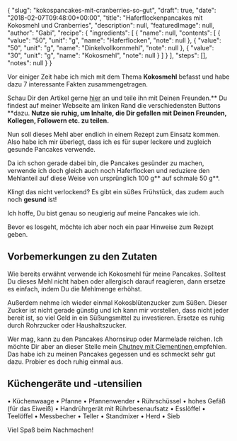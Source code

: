 {
    "slug": "kokospancakes-mit-cranberries-so-gut",
    "draft": true,
    "date": "2018-02-07T09:48:00+00:00",
    "title": "Haferflockenpancakes mit Kokosmehl und Cranberries",
    "description": null,
    "featuredImage": null,
    "author": "Gabi",
    "recipe": {
        "ingredients": [
            {
                "name": null,
                "contents": [
                    {
                        "value": "50",
                        "unit": "g",
                        "name": "Haferflocken",
                        "note": null
                    },
                    {
                        "value": "50",
                        "unit": "g",
                        "name": "Dinkelvollkornmehl",
                        "note": null
                    },
                    {
                        "value": "30",
                        "unit": "g",
                        "name": "Kokosmehl",
                        "note": null
                    }
                ]
            }
        ],
        "steps": [],
        "notes": null
    }
}

Vor einiger Zeit habe ich mich mit dem Thema **Kokosmehl** befasst und habe dazu 7 interessante Fakten zusammengetragen. 

Schau Dir den Artikel gerne [hier](https://kochfokus.de/artikel/ist-kokosmehl-wirklich-gesund/ "hier") an und teile ihn mit Deinen Freunden.** Du findest auf meiner Webseite am linken Rand die verschiedensten Buttons **dazu. **Nutze sie ruhig, um Inhalte, die Dir gefallen mit Deinen Freunden, Kollegen, Followern etc. zu teilen.**

Nun soll dieses Mehl aber endlich in einem Rezept zum Einsatz kommen. Also habe ich mir überlegt, dass ich es für super leckere und zugleich gesunde Pancakes verwende.

Da ich schon gerade dabei bin, die Pancakes gesünder zu machen, verwende ich doch gleich auch noch Haferflocken und reduziere den Mehlanteil auf diese Weise von ursprünglich 100 g** auf schmale 50 g**.

Klingt das nicht verlockend? Es gibt ein süßes  Frühstück, das zudem auch noch **gesund** ist!

Ich hoffe, Du bist genau so neugierig auf meine Pancakes wie ich.

Bevor es losgeht, möchte ich aber noch ein paar Hinweise zum Rezept geben.

## Vorbemerkungen zu den Zutaten

Wie bereits erwähnt verwende ich Kokosmehl für meine Pancakes. Solltest Du dieses Mehl nicht haben oder allergisch darauf reagieren, dann ersetze es einfach, indem Du die Mehlmenge erhöhst.

Außerdem nehme ich wieder einmal Kokosblütenzucker zum Süßen. Dieser Zucker ist nicht gerade günstig und ich kann mir vorstellen, dass nicht jeder bereit ist, so viel Geld in ein Süßungsmittel zu investieren. Ersetze es ruhig durch Rohrzucker oder Haushaltszucker.

Wer mag, kann zu den Pancakes Ahornsirup oder Marmelade reichen. Ich möchte Dir aber an dieser Stelle mein [Chutney mit Clementinen ](https://kochfokus.de/artikel/cranberry-chutney-mit-clementinen-so-vortrefflich// "Chutney mit Clementinen ") empfehlen. Das habe ich zu meinen Pancakes gegessen und es schmeckt sehr gut dazu. Probier es doch ruhig einmal aus.

## Küchengeräte und -utensilien

• Küchenwaage
• Pfanne
• Pfannenwender
• Rührschüssel
• hohes Gefäß (für das Eiweiß)
• Handrührgerät mit Rührbesenaufsatz
• Esslöffel
• Teelöffel
• Messbecher
• Teller
• Standmixer
• Herd
• Sieb

Viel Spaß beim Nachmachen!